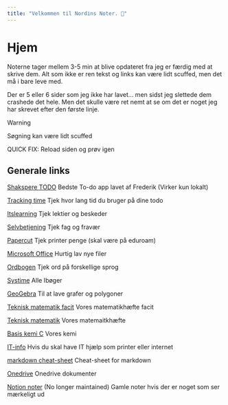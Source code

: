 ```yaml
---
title: "Velkommen til Nordins Noter. 👋"
---
```


# Hjem
Noterne tager mellem 3-5 min at blive opdateret fra jeg er færdig med at skrive dem.
Alt som ikke er ren tekst og links kan være lidt scuffed, men det må i bare leve med.

Der er 5 eller 6 sider som jeg ikke har lavet... men sidst jeg slettede dem crashede det hele.
Men det skulle være ret nemt at se om det er noget jeg har skrevet efter den første linje.

>[!warning]
>Søgning kan være lidt scuffed
>
>QUICK FIX: Reload siden og prøv igen
>
## Generale links
[Shakspere TODO](file:///C:/Users/Nordin/OneDrive/School/Shakspere%20To-Do%20v1.0/shakspere.html) Bedste To-do app lavet af Frederik (Virker kun lokalt)

[Tracking time](https://pro.trackingtime.co/#/hours) Tjek hvor lang tid du bruger på dine todo

[Itslearning](https://aarhustech.itslearning.com/main.aspx?TextURL=CourseCards) Tjek lektier og beskeder

[Selvbetjening](https://selvbetjening.aarhustech.dk/loggedin/default.aspx) Tjek fag og fravær

[Papercut](https://papercut.aarhustech.dk:9192/app) Tjek printer penge (skal være på eduroam)

[Microsoft Office](https://www.office.com/?auth=1) Hurtig lav nye filer

[Ordbogen](https://www.ordbogen.com/en/) Tjek ord på forskellige sprog

[Systime](https://konto.systime.dk/index.php?id=494) Alle Ibøger

[GeoGebra](https://www.geogebra.org/classic?lang=en) Til at lave grafer og polygoner

[Teknisk matematik facit](https://tstaarhustech-my.sharepoint.com/personal/mka_aarhustech_dk/_layouts/15/onedrive.aspx?FolderCTID=0x0120000AA418455CCACB408C46F74A43B8136B&id=%2Fpersonal%2Fmka%5Faarhustech%5Fdk%2FDocuments%2F22R%2F22RInfoMappe%2FTeknisk%20Matematik%204%20Facit%2Epdf&parent=%2Fpersonal%2Fmka%5Faarhustech%5Fdk%2FDocuments%2F22R%2F22RInfoMappe "https://tstaarhustech-my.sharepoint.com/personal/mka_aarhustech_dk/_layouts/15/onedrive.aspx?FolderCTID=0x0120000AA418455CCACB408C46F74A43B8136B&id=%2Fpersonal%2Fmka%5Faarhustech%5Fdk%2FDocuments%2F22R%2F22RInfoMappe%2FTeknisk%20Matematik%204%20Facit%2Epdf&parent=%2Fpersonal%2Fmka%5Faarhustech%5Fdk%2FDocuments%2F22R%2F22RInfoMappe") Vores matematikhæfte facit

[Teknisk matematik](https://tstaarhustech-my.sharepoint.com/personal/mka_aarhustech_dk/_layouts/15/onedrive.aspx?FolderCTID=0x0120000AA418455CCACB408C46F74A43B8136B&id=%2Fpersonal%2Fmka%5Faarhustech%5Fdk%2FDocuments%2F22R%2F22RInfoMappe%2FTeknisk%20Matematik%204%2Epdf&parent=%2Fpersonal%2Fmka%5Faarhustech%5Fdk%2FDocuments%2F22R%2F22RInfoMappe "https://tstaarhustech-my.sharepoint.com/personal/mka_aarhustech_dk/_layouts/15/onedrive.aspx?FolderCTID=0x0120000AA418455CCACB408C46F74A43B8136B&id=%2Fpersonal%2Fmka%5Faarhustech%5Fdk%2FDocuments%2F22R%2F22RInfoMappe%2FTeknisk%20Matematik%204%2Epdf&parent=%2Fpersonal%2Fmka%5Faarhustech%5Fdk%2FDocuments%2F22R%2F22RInfoMappe") Vores matemaitkhæfte

[Basis kemi C](file:///C:/Users/nordi/Downloads/vdoc.pub_basiskemi-c.pdf)  Vores kemi 

[IT-info](https://aarhustech.itslearning.com/eportfolio/427803/itinfo) Hvis du skal have IT hjælp som printer eller internet 

[markdown cheat-sheet](https://www.markdownguide.org/cheat-sheet/) Cheat-sheet for markdown

[Onedrive]([Skole](https://tstaarhustech-my.sharepoint.com/:f:/g/personal/at101823_edu_aarhustech_dk/ErzaAos3f-hFl_BKjemb7ucBadBtFiQO8M-C6yeLcNdtMw?e=7usPU7)) Onedrive dokumenter

[Notion noter](https://nordinmp.notion.site/nordinmp/Skole-dashboard-87cc63aa4e1f4836b6846be8fc894710) (No longer maintained) Gamle noter hvis der er noget som ser mærkeligt ud

